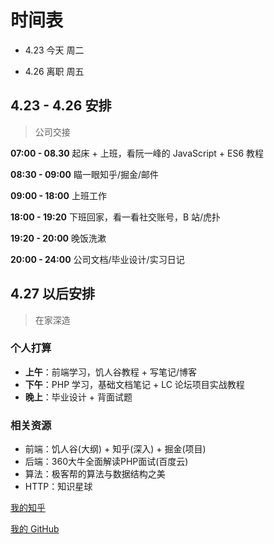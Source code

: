 # 时间表

- 4.23 今天 周二

- 4.26 离职 周五

## 4.23 - 4.26 安排

> 公司交接

**07:00 - 08.30** 起床 + 上班，看阮一峰的 JavaScript + ES6 教程

**08:30 - 09:00** 瞄一眼知乎/掘金/邮件

**09:00 - 18:00** 上班工作

**18:00 - 19:20** 下班回家，看一看社交账号，B 站/虎扑

**19:20 - 20:00** 晚饭洗漱

**20:00 - 24:00** 公司文档/毕业设计/实习日记

## 4.27 以后安排

> 在家深造

### 个人打算

- **上午**：前端学习，饥人谷教程 + 写笔记/博客
- **下午**：PHP 学习，基础文档笔记 + LC 论坛项目实战教程
- **晚上**：毕业设计 + 背面试题

### 相关资源

- 前端：饥人谷(大纲) + 知乎(深入) + 掘金(项目)
- 后端：360大牛全面解读PHP面试(百度云)
- 算法：极客帮的算法与数据结构之美
- HTTP：知识星球





[我的知乎](<https://zhuanlan.zhihu.com/c_1079018824824664064>)

[我的 GitHub](<https://github.com/hentai-miao>)